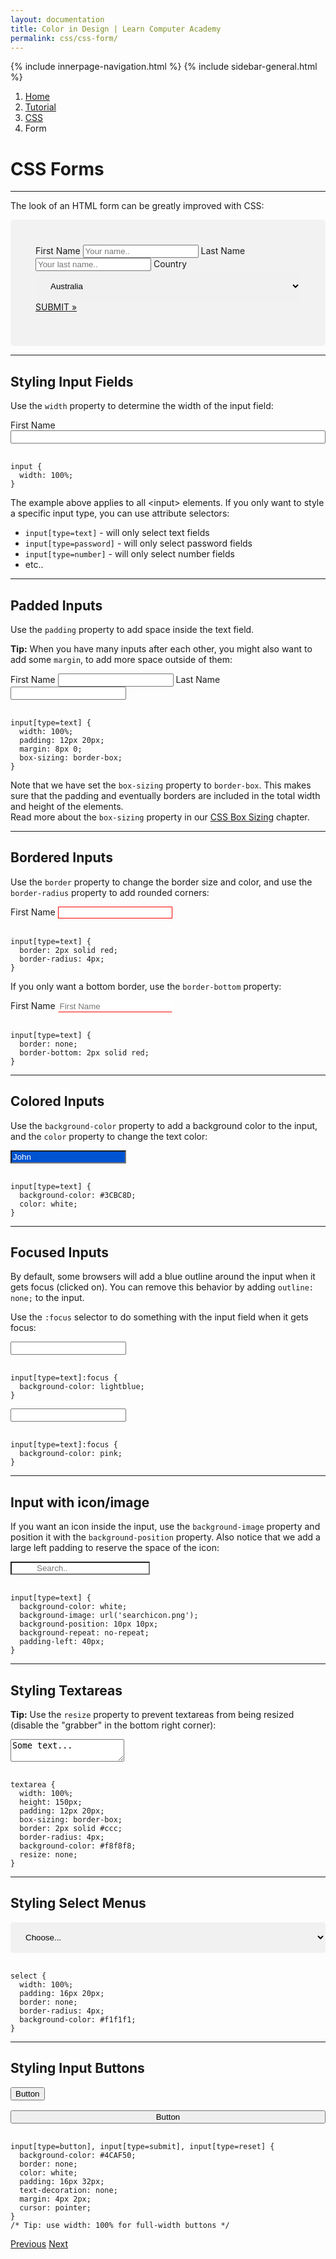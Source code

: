 ```yaml
---
layout: documentation
title: Color in Design | Learn Computer Academy
permalink: css/css-form/
---
```

<div class="loader">
{% include innerpage-navigation.html %}
{% include sidebar-general.html %}
            <div class="page-content">
                <div class="content-wrapper">
                    <div class="row">
                        <div class="col-md-9 content">
                            <nav aria-label="breadcrumb">
                                <ol class="breadcrumb">
                                    <li class="breadcrumb-item"><a href="#">Home</a></li>
                                    <li class="breadcrumb-item"><a href="#">Tutorial</a></li>
                                    <li class="breadcrumb-item"><a href="#">CSS</a></li>
                                    <li class="breadcrumb-item active">Form</li>
                                </ol>
                            </nav>
                            <!-- Your content goes started here -->
                            <div class="doc-content">
                                <h1>CSS Forms</h1>
                                <hr>
                                <p>The look of an HTML form can be greatly improved with CSS:</p>
                                <div style="border-radius:5px;background-color:#f2f2f2;padding:40px;">
                                    <form action="" class="test">
                                        <label for="fname">First Name</label>
                                        <input type="text" id="fname" name="firstname" placeholder="Your name.." class="form-control">
                                        <label for="lname">Last Name</label>
                                        <input type="text" id="lname" name="lastname" placeholder="Your last name.." class="form-control">
                                        <label for="country">Country</label>
                                        <select id="country" name="country" class="form-control">
                                        <option value="usa">Australia</option>
                                        <option value="usa">Canada</option>
                                        <option value="usa">USA</option>
                                        </select>
                                        <a target="_blank" href="#" class="btn btn-primary form-control" style="margin-top: 20px;">SUBMIT &raquo;</a>
                                    </form>
                                </div>
                                <hr>
                                <h2>Styling Input Fields</h2>
                                <p>Use the <code class="w3-codespan">width</code> property to determine the width of the input field:</p>
                                <label for="fname2">First Name</label>
                                <input type="text" id="fname2" name="firstname" style="width:100%; margin-bottom: 1rem;">
                                <pre class="snippet"><code class="css">input {
  width: 100%;
}</code></pre>
                                <p>The example above applies to all &lt;input&gt; elements. If you only want to style a specific input type, you can use attribute selectors:</p>
                                <ul>
                                    <li><code>input[type=text]</code> - will only select text fields</li>
                                    <li><code>input[type=password]</code> - will only select password fields</li>
                                    <li><code>input[type=number]</code> - will only select number fields</li>
                                    <li>etc..</li>
                                </ul>
                                <hr>
                                <h2>Padded Inputs</h2>
                                <p>Use the <code class="w3-codespan">padding</code> property to add space inside the text field.</p>
                                <p><strong>Tip:</strong> When you have many inputs after each other, you might 
                                also want to add some <code class="w3-codespan">margin</code>, to add more space 
                                outside of them:</p>
                                <label for="fname3">First Name</label>
                                <input type="text" id="fname3" name="firstname" class="form-control">
                                <label for="lname3">Last Name</label>
                                <input type="text" id="lname3" name="lastname" class="form-control" style="margin-bottom: 1rem;">
                                <pre class="snippet"><code class="css">input[type=text] {
  width: 100%;
  padding: 12px 20px;
  margin: 8px 0;
  box-sizing: border-box;
}</code></pre>
                                <p class="note">Note that we have set the <code>box-sizing</code> property to <code>border-box</code>. This makes sure that the padding and eventually borders are included in the total width and height of the elements. <br>Read more about the <code>box-sizing</code> property in our <a href="#">CSS Box Sizing</a> chapter.</p>
                                <hr>
                                <h2>Bordered Inputs</h2>
                                <p>Use the <code>border</code> property to change the border size and color, and 
                                use the <code>border-radius</code> property to add rounded corners:</p>
                                <label for="fname4">First Name</label>
                                <input type="text" id="fname4" name="firstname" class="form-control" style="border: 1px solid red;margin-bottom: 1rem;">
                                <pre class="snippet"><code class="css">input[type=text] {
  border: 2px solid red;
  border-radius: 4px;
}</code></pre>
                                <p>If you only want a bottom border, use the <code>border-bottom</code> property:</p>
                                <label for="fname7">First Name</label>
                                <input type="text" id="fname7" name="firstname" placeholder="First Name" class="form-control" style="border-width: 1px; border-style: solid; border-color: transparent transparent red transparent;margin-bottom: 1rem; ">
                                <pre class="snippet"><code class="css">input[type=text] {
  border: none;
  border-bottom: 2px solid red;
}</code></pre>
                                <hr>
                                <h2>Colored Inputs</h2>
                                <p>Use the <code>background-color</code> property to add a background color to the input, and the <code>color</code> property to change the text color:</p>
                                <input type="text" value="John" name="firstname" class="form-control" style="background: #0054D1;color: #fff;margin-bottom: 1rem;" >
                                <pre class="snippet"><code class="css">input[type=text] {
  background-color: #3CBC8D;
  color: white;
}</code></pre>
                                <hr>
                                <h2>Focused Inputs</h2>
                                <p>By default, some browsers will add a blue outline around the input when it gets focus (clicked on). You can remove this behavior by adding <code>outline: none;</code> to the input.</p>
                                <p>Use the <code>:focus</code> selector to do something with the input field when it gets focus:</p>
                                <style>
                                    .focus1:focus{
                                       background-color: lightblue; 
                                   }
                                    .focus2:focus{
                                       background-color: pink; 
                                   }                                   
                                </style>
                                <div class="row">
                                    <div class="col-md-6">
                                        <input class="focus1 form-control" type="text" name="firstname" style="margin-bottom: 1rem;">
                                        <pre class="snippet"><code class="css">input[type=text]:focus {
  background-color: lightblue;
}</code></pre>
                                    </div>
                                    <div class="col-md-6">
                                        <input class="focus2 form-control" type="text" name="lastname" style="margin-bottom: 1rem;">
                                        <pre class="snippet"><code class="css">input[type=text]:focus {
  background-color: pink;
}</code></pre>
                                    </div>                                    
                                </div>
                                <hr>
                                <h2>Input with icon/image</h2>
                                <p>If you want an icon inside the input, use the <code class="w3-codespan">background-image</code> property and position it with the <code>background-position</code> property. Also notice that we add a large left padding to reserve the space of the icon:</p>
                                <style>
                                    input[type=text].icon {
                                      background-color: white;
                                      background-image: url('assets/img/search.svg');
                                      background-position: 10px 10px; 
                                      background-repeat: no-repeat;
                                      padding-left: 40px;
                                      background-size: 20px;
                                </style>
                                <input type="text" name="search" placeholder="Search.." class="icon form-control" style="margin-bottom: 1rem;">
                                <pre class="snippet"><code class="css">input[type=text] {
  background-color: white;
  background-image: url('searchicon.png');
  background-position: 10px 10px; 
  background-repeat: no-repeat;
  padding-left: 40px;
}</code></pre>
                                <hr>
                                <h2>Styling Textareas</h2>
                                <p><strong>Tip:</strong> Use the <code>resize</code> property to prevent textareas from being resized (disable the "grabber" in the bottom right corner):</p>
                                <textarea name="firstname" class="form-control" style="margin-bottom: 1rem;">Some text...</textarea>
                                <pre class="snippet"><code class="css">textarea {
  width: 100%;
  height: 150px;
  padding: 12px 20px;
  box-sizing: border-box;
  border: 2px solid #ccc;
  border-radius: 4px;
  background-color: #f8f8f8;
  resize: none;
}</code></pre>
                                <hr>
                                <h2>Styling Select Menus</h2>
                                <style>
                                    select#country {
                                      width: 100%;
                                      padding: 16px 20px;
                                      border: none;
                                      border-radius: 4px;
                                      background-color: #f1f1f1;
                                    }
                                </style>
                                <form class="test">
                                  <select id="country" name="country" style="background-color:#f1f1f1;border:none;margin-bottom: 1rem;">
                                    <option value="usa">Choose...</option>
                                    <option value="usa">Australia</option>
                                    <option value="usa">Canada</option>
                                    <option value="usa">USA</option>
                                  </select>
                                </form>
                                <pre class="snippet"><code class="css">select {
  width: 100%;
  padding: 16px 20px;
  border: none;
  border-radius: 4px;
  background-color: #f1f1f1;
}</code></pre>
                                <hr>
                                <h2>Styling Input Buttons</h2>
                                <input type="button" value="Button" class="btn btn-primary" style="margin-bottom: 1rem;">
                                <input type="button" value="Button" class="btn btn-primary" style="width:100%;margin-bottom: 1rem;">
                                <pre class="snippet"><code class="css">input[type=button], input[type=submit], input[type=reset] {
  background-color: #4CAF50;
  border: none;
  color: white;
  padding: 16px 32px;
  text-decoration: none;
  margin: 4px 2px;
  cursor: pointer;
}
/* Tip: use width: 100% for full-width buttons */</code></pre>
                            </div>
                            <!-- /.Your content ends here -->
                            <div class="footer-btn d-flex justify-content-between">
                                <a href="css-dropdowns" class="btn"><i class="fas fa-arrow-circle-left"></i>Previous</a>
                                <a href="css-units" class="btn">Next<i class="fas fa-arrow-circle-right"></i></a>
                            </div>
                            <!-- /.End of footer button -->
                        </div>
                        <!-- Right Sidebar Start-->
                        <?php include '../includes/right-sidebar-innerpage.php'; ?>
                        <!-- Right-Sidebar End -->
                    </div>
                </div>
            
